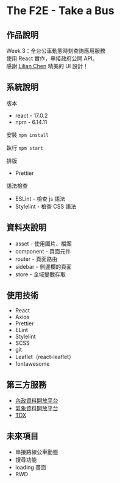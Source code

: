 # The F2E - Take a Bus

## 作品說明

Week 3：全台公車動態時刻查詢應用服務</br>
使用 React 實作，串接政府公開 API。</br>
感謝 [Lilian Chen](https://2021.thef2e.com/users/6296432819610583955) 精美的 UI 設計！

## 系統說明

版本
- react - 17.0.2
- npm - 6.14.11

安裝 `npm install`

執行 `npm start`

排版
- Prettier

語法檢查
- ESLint - 檢查 js 語法
- Stylelint - 檢查 CSS 語法

## 資料夾說明

- asset - 使用圖片、檔案
- component - 頁面元件
- router - 頁面路由
- sidebar - 側邊欄的頁面
- store - 全域變數存取

## 使用技術

- React
- Axios
- Prettier
- ELint
- Stylelint
- SCSS
- git
- Leaflet（react-leaflet）
- fontawesome

## 第三方服務

- [內政資料開放平台](https://data.moi.gov.tw/moiod/default/Index.aspx)
- [氣象資料開放平台](https://opendata.cwb.gov.tw/index)
- [TDX](https://ptx.transportdata.tw/PTX/)

## 未來項目

- 串接路線公車動態
- 搜尋功能
- loading 畫面
- RWD
